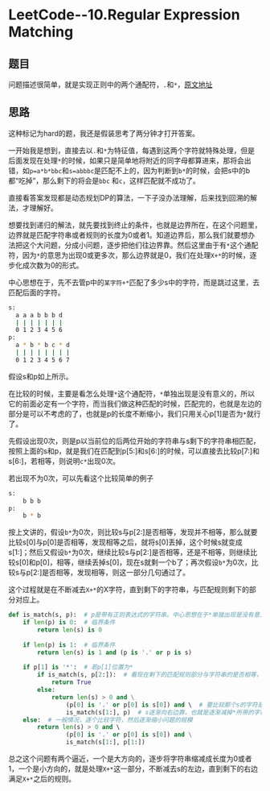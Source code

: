 # LeetCode--10.Regular Expression Matching

## 题目

问题描述很简单，就是实现正则中的两个通配符，`.`和`*`，[原文地址](https://leetcode.com/problems/regular-expression-matching/#/description)

## 思路

这种标记为hard的题，我还是假装思考了两分钟才打开答案。

一开始我是想到，直接去以`.`和`*`为特征值，每遇到这两个字符就特殊处理，但是后面发现在处理`*`的时候，如果只是简单地将附近的同字母都算进来，那将会出错，如`p=a*b*bbc`和`s=abbbc`是匹配不上的，因为判断到`b*`的时候，会把s中的b都“吃掉”，那么剩下的将会是`bbc` 和`c`，这样匹配就不成功了。

直接看答案发现都是动态规划DP的算法，一下子没办法理解，后来找到回溯的解法，才理解好。

想要找到递归的解法，就先要找到终止的条件，也就是边界所在，在这个问题里，边界就是匹配字符串或者规则的长度为0或者1。知道边界后，那么我们就要想办法把这个大问题，分成小问题，逐步把他们往边界靠。然后这里由于有`*`这个通配符，因为`*`的意思为出现0或更多次，那么边界就是0，我们在处理`X+*`的时候，逐步化成次数为0的形式。

中心思想在于，先不去管p中的`某字符+*`匹配了多少s中的字符，而是跳过这里，去匹配后面的字符。

```bash
s:
  a a a b b b d
  | | | | | | |
  0 1 2 3 4 5 6
p:
  a * b * b c * d
  | | | | | | | |
  0 1 2 3 4 5 6 7
```

假设s和p如上所示。

在比较的时候，主要是看怎么处理`*`这个通配符，`*`单独出现是没有意义的，所以它的前面必定有一个字符，而当我们做这种匹配的时候，匹配完的，也就是左边的部分是可以不考虑的了，也就是p的长度不断缩小，我们只用关心p[1]是否为`*`就行了。

先假设出现0次，则是p以当前位的后两位开始的字符串与s剩下的字符串相匹配，按照上面的s和p，就是我们在匹配到p[5:]和s[6:]的时候，可以直接去比较p[7:]和s[6:]，若相等，则说明`c*`出现0次。

若出现不为0次，可以先看这个比较简单的例子

```bash
s:
	b b b
p:
	b * b
```

按上文讲的，假设`b*`为0次，则比较s与p[2:]是否相等，发现并不相等，那么就要比较s[0]与p[0]是否相等，发现相等之后，就将s[0]丢掉，这个时候s就变成s[1:]；然后又假设`b*`为0次，继续比较s与p[2:]是否相等，还是不相等，则继续比较s[0]和p[0]，相等，继续丢掉s[0]，现在s就剩一个b了；再次假设`b*`为0次，比较s与p[2:]是否相等，发现相等，则这一部分几句通过了。

这个过程就是在不断减去`X+*`的X字符，直到剩下的字符串，与匹配规则剩下的部分对应上。

```python
def is_match(s, p):  # p是带有正则表达式的字符串。中心思想在于*单独出现是没有意义的，它前面必定跟着一个字符。
    if len(p) is 0:  # 临界条件 
        return len(s) is 0 
    
    if len(p) is 1:  # 临界条件
        return len(s) is 1 and (p is '.' or p is s)
        
    if p[1] is '*':  # 若p[1]位置为*
        if is_match(s, p[2:]):  # 看现在剩下的匹配规则部分与字符串的是否相等，这是假设*所带的字符没出现
            return True
        else:
            return len(s) > 0 and \
                (p[0] is '.' or p[0] is s[0]) and \  # 要比较那个s的字符是否符合规则
                is_match(s[1:], p)  # s逐渐向右边靠，也就是逐渐减掉*所带的字符
    else:  # 一般情况，逐个比较字符，然后逐渐缩小问题的规模
        return len(s) > 0 and \  
                (p[0] is '.' or p[0] is s[0]) and \
                is_match(s[1:], p[1:])   
```

总之这个问题有两个逼近，一个是大方向的，逐步将字符串缩减成长度为0或者1，一个是小方向的，就是处理`X+*`这一部分，不断减去s的左边，直到剩下的右边满足`X+*`之后的规则。